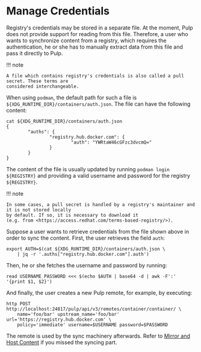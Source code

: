 # Manage Credentials

Registry's credentials may be stored in a separate file. At the moment, Pulp does not provide
support for reading from this file. Therefore, a user who wants to synchronize content from
a registry, which requires the authentication, he or she has to manually extract data from this
file and pass it directly to Pulp.

!!! note

    A file which contains registry's credentials is also called a pull secret. These terms are
    considered interchangeable.


When using `podman`, the default path for such a file is
`${XDG_RUNTIME_DIR}/containers/auth.json`. The file can have the following content:

```
cat ${XDG_RUNTIME_DIR}/containers/auth.json
{
        "auths": {
                "registry.hub.docker.com": {
                        "auth": "YWRtaW46cGFzc3dvcmQ="
                }
        }
}
```

The content of the file is usually updated by running `podman login ${REGISTRY}` and providing a
valid username and password for the registry `${REGISTRY}`.

!!! note

    In some cases, a pull secret is handled by a registry's maintainer and it is not stored locally
    by default. If so, it is necessary to download it
    (e.g. from <https://access.redhat.com/terms-based-registry/>).


Suppose a user wants to retrieve credentials from the file shown above in order to sync the content.
First, the user retrieves the field `auth`:

```
export AUTH=$(cat ${XDG_RUNTIME_DIR}/containers/auth.json \
    | jq -r '.auths["registry.hub.docker.com"].auth')
```

Then, he or she fetches the username and password by running:

```
read USERNAME PASSWORD <<< $(echo $AUTH | base64 -d | awk -F':' '{print $1, $2}')
```

And finally, the user creates a new Pulp remote, for example, by executing:

```
http POST http://localhost:24817/pulp/api/v3/remotes/container/container/ \
    name='foo/bar' upstream_name='foo/bar' url='https://registry.hub.docker.com' \
    policy='immediate' username=$USERNAME password=$PASSWORD
```

The remote is used by the sync machinery afterwards. Refer to [Mirror and Host Content](site:pulp_container/docs/user/tutorials/01-sync-and-host) if you missed the syncing part.
